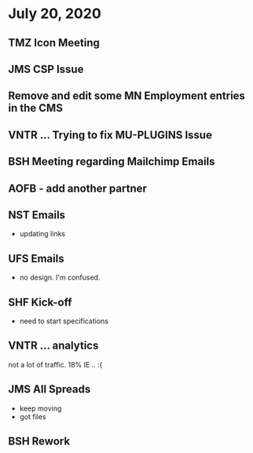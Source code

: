 # July 20, 2020

## TMZ Icon Meeting

## JMS CSP Issue

## Remove and edit some MN Employment entries in the CMS

## VNTR ... Trying to fix MU-PLUGINS Issue

## BSH Meeting regarding Mailchimp Emails

## AOFB - add another partner

## NST Emails
- updating links

## UFS Emails
- no design. I'm confused. 

## SHF Kick-off
- need to start specifications

## VNTR ... analytics
not a lot of traffic. 18% IE .. :(

## JMS All Spreads
- keep moving
- got files

## BSH Rework
